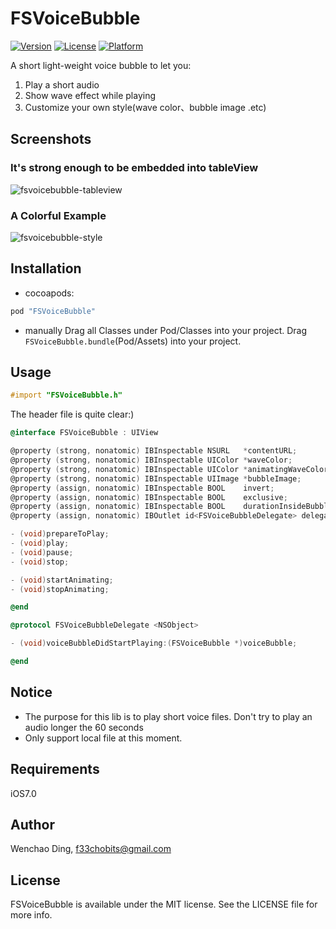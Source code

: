 # FSVoiceBubble

[![Version](https://img.shields.io/cocoapods/v/FSVoiceBubble.svg?style=flat)](http://cocoapods.org/pods/FSVoiceBubble)
[![License](https://img.shields.io/cocoapods/l/FSVoiceBubble.svg?style=flat)](http://cocoapods.org/pods/FSVoiceBubble)
[![Platform](https://img.shields.io/cocoapods/p/FSVoiceBubble.svg?style=flat)](http://cocoapods.org/pods/FSVoiceBubble)

A short light-weight voice bubble to let you: <br/>
1. Play a short audio
2. Show wave effect while playing
3. Customize your own style(wave color、bubble image .etc)

## Screenshots

### It's strong enough to be embedded into tableView
![fsvoicebubble-tableview](https://cloud.githubusercontent.com/assets/5186464/6996648/791ff52a-dbc6-11e4-9d93-c184f1b9b0f9.png)

### A Colorful Example
![fsvoicebubble-style](https://cloud.githubusercontent.com/assets/5186464/6996650/8475bb8a-dbc6-11e4-824c-fe1616f4e556.gif)
###

## Installation

* cocoapods:

```ruby
pod "FSVoiceBubble"
```

* manually
Drag all Classes under Pod/Classes into your project. Drag `FSVoiceBubble.bundle`(Pod/Assets) into your project.

## Usage

```objective-c
#import "FSVoiceBubble.h"
```

The header file is quite clear:)
```objective-c
@interface FSVoiceBubble : UIView

@property (strong, nonatomic) IBInspectable NSURL   *contentURL;
@property (strong, nonatomic) IBInspectable UIColor *waveColor;
@property (strong, nonatomic) IBInspectable UIColor *animatingWaveColor;
@property (strong, nonatomic) IBInspectable UIImage *bubbleImage;
@property (assign, nonatomic) IBInspectable BOOL    invert;
@property (assign, nonatomic) IBInspectable BOOL    exclusive;
@property (assign, nonatomic) IBInspectable BOOL    durationInsideBubble;
@property (assign, nonatomic) IBOutlet id<FSVoiceBubbleDelegate> delegate;

- (void)prepareToPlay;
- (void)play;
- (void)pause;
- (void)stop;

- (void)startAnimating;
- (void)stopAnimating;

@end

@protocol FSVoiceBubbleDelegate <NSObject>

- (void)voiceBubbleDidStartPlaying:(FSVoiceBubble *)voiceBubble;

@end

```

## Notice
* The purpose for this lib is to play short voice files. Don't try to play an audio longer the 60 seconds
* Only support local file at this moment.

## Requirements
iOS7.0

## Author

Wenchao Ding, f33chobits@gmail.com

## License

FSVoiceBubble is available under the MIT license. See the LICENSE file for more info.
